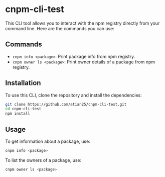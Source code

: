 # cnpm-cli-test

This CLI tool allows you to interact with the npm registry directly from your command line. Here are the commands you can use:

## Commands

- `cnpm info <package>`: Print package info from npm registry.
- `cnpm owner ls <package>`: Print owner details of a package from npm registry.

## Installation

To use this CLI, clone the repository and install the dependencies:

```bash
git clone https://github.com/atian25/cnpm-cli-test.git
cd cnpm-cli-test
npm install
```

## Usage

To get information about a package, use:

```bash
cnpm info <package>
```

To list the owners of a package, use:

```bash
cnpm owner ls <package>
```
